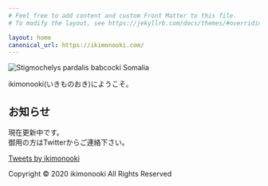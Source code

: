 ```yaml
---
# Feel free to add content and custom Front Matter to this file.
# To modify the layout, see https://jekyllrb.com/docs/themes/#overriding-theme-defaults

layout: home
canonical_url: https://ikimonooki.com/
---
```


![Stigmochelys pardalis babcocki Somalia]({{site.baseurl}}/assets/img/top.jpeg)

ikimonooki(いきものおき)にようこそ。

## お知らせ

現在更新中です。  
御用の方はTwitterからご連絡下さい。

<script async src="https://platform.twitter.com/widgets.js" charset="utf-8"></script>
<a class="twitter-timeline" data-width="100%" data-height="500" href="https://twitter.com/ikimonooki?ref_src=twsrc%5Etfw">Tweets by ikimonooki</a>

Copyright © 2020 ikimonooki All Rights Reserved